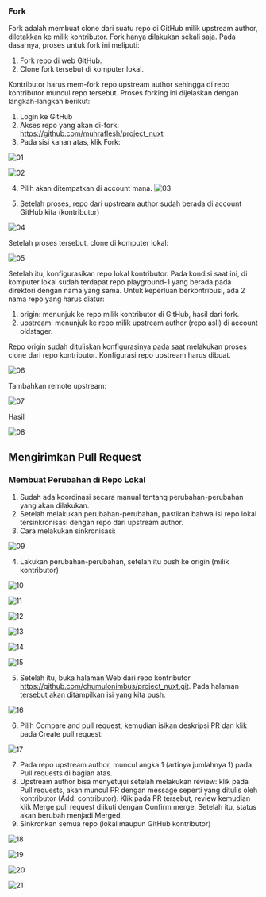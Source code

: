 ### Fork
Fork adalah membuat clone dari suatu repo di GitHub milik upstream author, diletakkan ke milik kontributor. Fork hanya dilakukan sekali saja. Pada dasarnya, proses untuk fork ini meliputi:

1. Fork repo di web GitHub.
2. Clone fork tersebut di komputer lokal.

Kontributor harus mem-fork repo upstream author sehingga di repo kontributor muncul repo tersebut. Proses forking ini dijelaskan dengan langkah-langkah berikut:

1. Login ke GitHub
2. Akses repo yang akan di-fork: https://github.com/muhraflesh/project_nuxt
3. Pada sisi kanan atas, klik Fork:

![01](images/04/image-1.png)

![02](images/04/image-2.png)

4. Pilih akan ditempatkan di account mana.
![03](images/04/image-3.png)

5. Setelah proses, repo dari upstream author sudah berada di account GitHub kita (kontributor)

![04](images/04/image-4.png)

Setelah proses tersebut, clone di komputer lokal:

![05](images/04/image-5.png)

Setelah itu, konfigurasikan repo lokal kontributor. Pada kondisi saat ini, di komputer lokal sudah terdapat repo playground-1 yang berada pada direktori dengan nama yang sama. Untuk keperluan berkontribusi, ada 2 nama repo yang harus diatur:

1. origin: menunjuk ke repo milik kontributor di GitHub, hasil dari fork.
2. upstream: menunjuk ke repo milik upstream author (repo asli) di account oldstager.

Repo origin sudah dituliskan konfigurasinya pada saat melakukan proses clone dari repo kontributor. Konfigurasi repo upstream harus dibuat.

![06](images/04/image-6.png)

Tambahkan remote upstream:

![07](images/04/image-7.png)

Hasil

![08](images/04/image-8.png)

## Mengirimkan Pull Request

### Membuat Perubahan di Repo Lokal

1. Sudah ada koordinasi secara manual tentang perubahan-perubahan yang akan dilakukan.
2. Setelah melakukan perubahan-perubahan, pastikan bahwa isi repo lokal tersinkronisasi dengan repo dari upstream author.
3. Cara melakukan sinkronisasi:

![09](images/04/image-9.png)

4. Lakukan perubahan-perubahan, setelah itu push ke origin (milik kontributor)

![10](images/04/image-10.png)

![11](images/04/image-11.png)

![12](images/04/image-12.png)

![13](images/04/image-13.png)

![14](images/04/image-14.png)

![15](images/04/image-15.png)

5. Setelah itu, buka halaman Web dari repo kontributor https://github.com/chumulonimbus/project_nuxt.git. Pada halaman tersebut akan ditampilkan isi yang kita push.

![16](images/04/image-16.png)

6. Pilih Compare and pull request, kemudian isikan deskripsi PR dan klik pada Create pull request:

![17](images/04/image-17.png)

7. Pada repo upstream author, muncul angka 1 (artinya jumlahnya 1) pada Pull requests di bagian atas.
8. Upstream author bisa menyetujui setelah melakukan review: klik pada Pull requests, akan muncul PR dengan message seperti yang ditulis oleh kontributor (Add: contributor). Klik pada PR tersebut, review kemudian klik Merge pull request diikuti dengan Confirm merge. Setelah itu, status akan berubah menjadi Merged.
9. Sinkronkan semua repo (lokal maupun GitHub kontributor)

![18](images/04/image-18.png)

![19](images/04/image-19.png)

![20](images/04/image-20.png)

![21](images/04/image-21.png)


